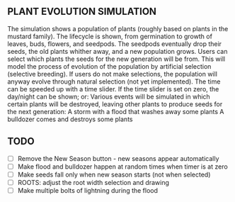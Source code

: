 ## PLANT EVOLUTION SIMULATION
The simulation shows a population of plants (roughly based on plants in the mustard family).
The lifecycle is shown, from germination to growth of leaves, buds, flowers, and seedpods.
The seedpods eventually drop their seeds, the old plants whither away, and a new population grows.
Users can select which plants the seeds for the new generation will be from.
This will model the process of evolution of the population by artificial selection (selective breeding).
If users do not make selections, the population will anyway evolve through natural selection (not yet implemented).
The time can be speeded up with a time slider.
If the time slider is set on zero, the day/night can be shown;
or:
Various events will be simulated in which certain plants will be destroyed, 
leaving other plants to produce seeds for the next generation:
A storm with a flood that washes away some plants
A bulldozer comes and destroys some plants
## TODO
  - [ ] Remove the New Season button - new seasons appear automatically
  - [ ] Make flood and bulldozer happen at random times when timer is at zero
  - [ ] Make seeds fall only when new season starts (not when selected)
  - [ ] ROOTS: adjust the root width selection and drawing
  - [ ] Make multiple bolts of lightning during the flood

